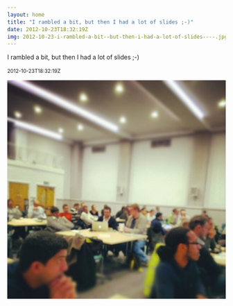 ```yaml
---
layout: home
title: "I rambled a bit, but then I had a lot of slides ;-)"
date: 2012-10-23T18:32:19Z
img: 2012-10-23-i-rambled-a-bit--but-then-i-had-a-lot-of-slides----.jpg
---
```


I rambled a bit, but then I had a lot of slides ;-)

<small>2012-10-23T18:32:19Z</small>

![I rambled a bit, but then I had a lot of slides ;-)](2012-10-23-i-rambled-a-bit--but-then-i-had-a-lot-of-slides----.jpg)
